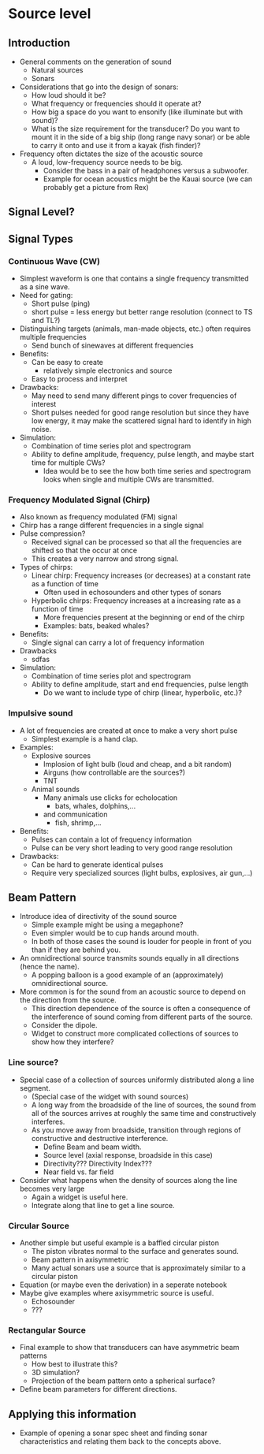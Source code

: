 # Source level

## Introduction
- General comments on the generation of sound
	- Natural sources
	- Sonars
- Considerations that go into the design of sonars:
	- How loud should it be?
	- What frequency or frequencies should it operate at?
	- How big a space do you want to ensonify (like illuminate but with sound)?
	- What is the size requirement for the transducer? Do you want to mount it in the side of a big ship (long range navy sonar) or be able to carry it onto and use it from a kayak (fish finder)?
- Frequency often dictates the size of the acoustic source
	- A loud, low-frequency source needs to be big.
		- Consider the bass in a pair of headphones versus a subwoofer.
		- Example for ocean acoustics might be the Kauai source (we can probably get a picture from Rex)
	

## Signal Level?



## Signal Types

### Continuous Wave (CW)

- Simplest waveform is one that contains a single frequency transmitted as a sine wave.
- Need for gating:
	- Short pulse (ping)
	- short pulse = less energy but better range resolution (connect to TS and TL?)
- Distinguishing targets (animals, man-made objects, etc.) often requires multiple frequencies
	- Send bunch of sinewaves at different frequencies
- Benefits:
	- Can be easy to create
		- relatively simple electronics and source
	- Easy to process and interpret
- Drawbacks:
	- May need to send many different pings to cover frequencies of interest
	- Short pulses needed for good range resolution but since they have low energy, it may make the scattered signal hard to identify in high noise.
- Simulation:
	- Combination of time series plot and spectrogram
	- Ability to define amplitude, frequency, pulse length, and maybe start time for multiple CWs?
		- Idea would be to see the how both time series and spectrogram looks when single and multiple CWs are transmitted.
### Frequency Modulated Signal (Chirp) 

- Also known as frequency modulated (FM) signal
- Chirp has a range different frequencies in a single signal
- Pulse compression?
	- Received signal can be processed so that all the frequencies are shifted so that the occur at once
	- This creates a very narrow and strong signal.
- Types of chirps:
	- Linear chirp: Frequency increases (or decreases) at a constant rate as a function of time
		- Often used in echosounders and other types of sonars
	- Hyperbolic chirps: Frequency increases at a increasing rate as a function of time
		- More frequencies present at the beginning or end of the chirp
		- Examples: bats, beaked whales?
-  Benefits:
	- Single signal can carry a lot of frequency information
- Drawbacks
	-  sdfas
- Simulation:
	- Combination of time series plot and spectrogram
	- Ability to define amplitude, start and end frequencies, pulse length
		- Do we want to include type of chirp (linear, hyperbolic, etc.)?
### Impulsive sound

- A lot of frequencies are created at once to make a very short pulse
	- Simplest example is a hand clap.
- Examples:
	- Explosive sources
		- Implosion of light bulb (loud and cheap, and a bit random)
		- Airguns (how controllable are the sources?)
		- TNT
	- Animal sounds
		- Many animals use clicks for echolocation
			- bats, whales, dolphins,...
		- and communication
			- fish, shrimp,...
- Benefits:
	- Pulses can contain a lot of frequency information
	- Pulse can be very short leading to very good range resolution
- Drawbacks:
	- Can be hard to generate identical pulses
	- Require very specialized sources (light bulbs, explosives, air gun,...)

## Beam Pattern

- Introduce idea of directivity of the sound source
	- Simple example might be using a megaphone?
	- Even simpler would be to cup hands around mouth.
	- In both of those cases the sound is louder for people in front of you than if they are behind you.
- An omnidirectional source transmits sounds equally in all directions (hence the name).
	- A popping balloon is a good example of an (approximately) omnidirectional source.
- More common is for the sound from an acoustic source to depend on the direction from the source.
	- This direction dependence of the source is often a consequence of the interference of sound coming from different parts of the source.
	- Consider the dipole.
	- Widget to construct more complicated collections of sources to show how they interfere?

### Line source?

- Special case of a collection of sources uniformly distributed along a line segment.
	- (Special case of the widget with sound sources)
	- A long way from the broadside of the line of sources, the sound from all of the sources arrives at roughly the same time and constructively interferes.
	- As you move away from broadside, transition through regions of constructive and destructive interference.
		- Define Beam and beam width.
		- Source level (axial response, broadside in this case)
		- Directivity??? Directivity Index???
		- Near field vs. far field
- Consider what happens when the density of sources along the line becomes very large
	- Again a widget is useful here.
	- Integrate along that line to get a line source.
		 
### Circular Source

- Another simple but useful example is a baffled circular piston
	- The piston vibrates normal to the surface and generates sound.
	- Beam pattern in axisymmetric
	- Many actual sonars use a source that is approximately similar to a circular piston
- Equation (or maybe even the derivation) in a seperate notebook
- Maybe give examples where axisymmetric source is useful.
	- Echosounder
	- ???
	
### Rectangular Source

- Final example to show that transducers can have asymmetric beam patterns
	- How best to illustrate this?
	- 3D simulation?
	- Projection of the beam pattern onto a spherical surface?
- Define beam parameters for different directions.

## Applying this information

- Example of opening a sonar spec sheet and finding sonar characteristics and relating them back to the concepts above.